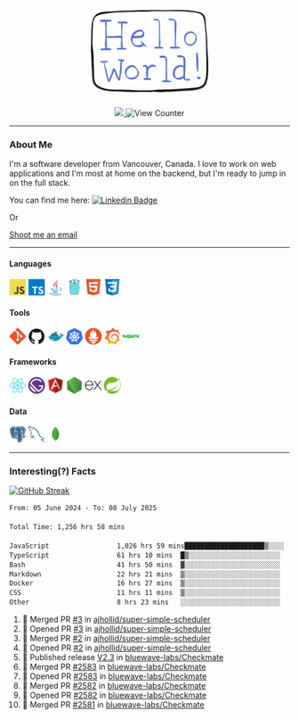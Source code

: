 <div align="center">
    <img src="./img/hello_world.webp" height="200px" width="">
    <div>
        <a href="https://www.linkedin.com/in/ajhollid">
            <img src="https://img.shields.io/badge/LinkedIn-blue"/>
        </a>
        <img src="https://komarev.com/ghpvc/?username=ajhollid&color=yellow" alt="View Counter">
    </div>
</div>

---

### About Me

I'm a software developer from Vancouver, Canada. I love to work on web applications and I'm most at home on the backend, but I'm ready to jump in on the full stack.

You can find me here: [![Linkedin Badge](https://img.shields.io/badge/-ajhollid-blue?style=flat&logo=Linkedin&logoColor=white)](https://www.linkedin.com/in/ajhollid)

Or

[Shoot me an email](mailto:ajhollid@gmail.com)

---

#### Languages

<div>
    <img src="./img/devicons/javascript-original.svg" width=30 height=30 alt="JavaScript">
    <img src="/img/devicons/typescript-original.svg" width=30 height=30 alt="TypeScript">
    <img src="./img/devicons/java-original.svg" width=30 height=30 alt="Java">
    <img src="./img/devicons/go-original.svg" width=30 height=30 alt="Golang">
    <img src="./img/devicons/html5-original.svg" width=30 height=30 alt="HTML 5">
    <img src="./img/devicons/css3-original.svg" width=30 height=30 alt="CSS 3">
</div>

#### Tools

<div>
    <img src="./img/devicons/git-original.svg" width=30 height=30 alt="Git">
    <img src="./img/devicons/github-original.svg" width=30 height=30 alt="Github">
    <img src="./img/devicons/docker-original.svg" width=30 
    height=30 alt="Docker">
    <img src="./img/devicons/kubernetes-original.svg" width=30 height=30 alt="K8">
    <img src="./img/devicons/prometheus-original.svg" width=30 height=30 alt="Prometheus">
    <img src="./img/devicons/grafana-original.svg" width=30 height=30 alt="Grafana">
    <img src="./img/devicons/nginx-original.svg" width=30 height=30 alt="Nginx">
</div>

#### Frameworks

<div>
    <img src="./img/devicons/react-original.svg" width=30 height=30 alt="React">
    <img src="./img/devicons/gatsby-original.svg" width=30 height=30 alt="Gatsby">
    <img src="./img/devicons/angularjs-original.svg" width=30 height=30 alt="AngularJS">
    <img src="./img/devicons/nodejs-original.svg" width=30 height=30 alt="NodeJS">
    <img src="./img/devicons/express-original.svg" width=30 height=30 alt="Express">
    <img src="./img/devicons/spring-original.svg" width=30 height=30 alt="Spring">
</div>

#### Data

<div>
    <img src="./img/devicons/postgresql-original.svg" width=30 height=30 alt="Postgresql">
    <img src="./img/devicons/mysql-original.svg" width=30 height=30 alt="Mysql">
    <img src="./img/devicons/mongodb-original.svg" width=30 height=30 alt="MongoDB">
</div>

---

### Interesting(?) Facts

[![GitHub Streak](http://github-readme-streak-stats.herokuapp.com?user=ajhollid)](https://git.io/streak-stats)

 <!--START_SECTION:waka-->

```txt
From: 05 June 2024 - To: 08 July 2025

Total Time: 1,256 hrs 58 mins

JavaScript                 1,026 hrs 59 mins████████████████████▒░░░░   81.16 %
TypeScript                 61 hrs 10 mins  █▒░░░░░░░░░░░░░░░░░░░░░░░   04.83 %
Bash                       41 hrs 50 mins  ▓░░░░░░░░░░░░░░░░░░░░░░░░   03.31 %
Markdown                   22 hrs 21 mins  ▒░░░░░░░░░░░░░░░░░░░░░░░░   01.77 %
Docker                     16 hrs 27 mins  ▒░░░░░░░░░░░░░░░░░░░░░░░░   01.30 %
CSS                        11 hrs 11 mins  ▒░░░░░░░░░░░░░░░░░░░░░░░░   00.88 %
Other                      8 hrs 23 mins   ░░░░░░░░░░░░░░░░░░░░░░░░░   00.66 %
```

<!--END_SECTION:waka-->


<!--START_SECTION:activity-->
1. 🎉 Merged PR [#3](https://github.com/ajhollid/super-simple-scheduler/pull/3) in [ajhollid/super-simple-scheduler](https://github.com/ajhollid/super-simple-scheduler)
2. 💪 Opened PR [#3](https://github.com/ajhollid/super-simple-scheduler/pull/3) in [ajhollid/super-simple-scheduler](https://github.com/ajhollid/super-simple-scheduler)
3. 🎉 Merged PR [#2](https://github.com/ajhollid/super-simple-scheduler/pull/2) in [ajhollid/super-simple-scheduler](https://github.com/ajhollid/super-simple-scheduler)
4. 💪 Opened PR [#2](https://github.com/ajhollid/super-simple-scheduler/pull/2) in [ajhollid/super-simple-scheduler](https://github.com/ajhollid/super-simple-scheduler)
5. 🚀 Published release [V2.3](https://github.com/bluewave-labs/Checkmate/releases/tag/v2.3) in [bluewave-labs/Checkmate](https://github.com/bluewave-labs/Checkmate)
6. 🎉 Merged PR [#2583](https://github.com/bluewave-labs/Checkmate/pull/2583) in [bluewave-labs/Checkmate](https://github.com/bluewave-labs/Checkmate)
7. 💪 Opened PR [#2583](https://github.com/bluewave-labs/Checkmate/pull/2583) in [bluewave-labs/Checkmate](https://github.com/bluewave-labs/Checkmate)
8. 🎉 Merged PR [#2582](https://github.com/bluewave-labs/Checkmate/pull/2582) in [bluewave-labs/Checkmate](https://github.com/bluewave-labs/Checkmate)
9. 💪 Opened PR [#2582](https://github.com/bluewave-labs/Checkmate/pull/2582) in [bluewave-labs/Checkmate](https://github.com/bluewave-labs/Checkmate)
10. 🎉 Merged PR [#2581](https://github.com/bluewave-labs/Checkmate/pull/2581) in [bluewave-labs/Checkmate](https://github.com/bluewave-labs/Checkmate)
<!--END_SECTION:activity-->
